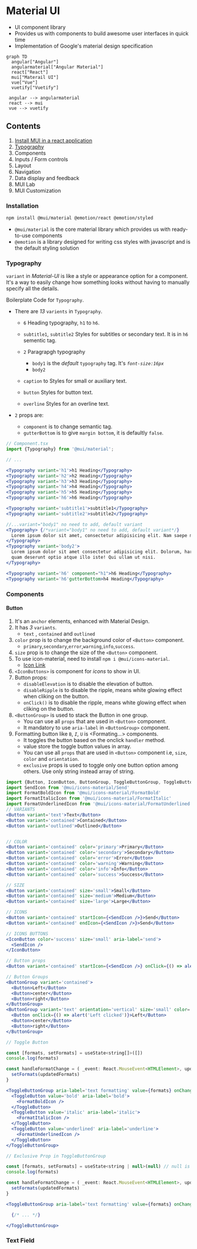 # Material UI

- Ul component library
- Provides us with components to build awesome user interfaces in quick time
- Implementation of Google's material design specification

```mermaid
graph TD
  angular["Angular"]
  angularmaterial["Angular Material"]
  react["React"]
  mui["Materail UI"] 
  vue["Vue"]
  vuetify["Vuetify"]

 angular --> angularmaterial
 react --> mui
 vue --> vuetify
```

## Contents

1. [Install MUI in a react application](#installation)
1. [Typography](#typography)
1. Components
1. Inputs / Form controls
1. Layout
1. Navigation
1. Data display and feedback
1. MUI Lab
1. MUI Customization

### Installation

```bash
npm install @mui/material @emotion/react @emotion/styled
```

- `@mui/material` is the core material library which provides us with ready-to-use components
- `@emotion` is a library designed for writing css styles with javascript and is the default styling solution

### Typography

`variant` in *Material-UI* is like a style or appearance option for a component. It's a way to easily change how something looks without having to manually specify all the details.

Boilerplate Code for `Typography`.
- There are *13* `varients` in `Typography`.
    - `6` Heading typography, `h1` to `h6`.
    - `subtitle1`, `subtitle2` Styles for subtitles or secondary text. It is in `h6` sementic tag.

    - `2` Paragrapgh typography
        - `body1` is the *default* `typography` tag. It's  *`font-size:16px`*
        - `body2`
    - `caption` to Styles for small or auxiliary text.
    - `button` Styles for button text.
    - `overline` Styles for an overline text.

- `2` props are:
    - `component` is to change semantic tag.
    - `gutterBottom` is to give `margin bottom`, it is defaultly `false`.


```jsx
// Component.tsx
import {Typography} from '@mui/material';

// ...

<Typography variant='h1'>h1 Heading</Typography>
<Typography variant='h2'>h2 Heading</Typography>
<Typography variant='h3'>h3 Heading</Typography>
<Typography variant='h4'>h4 Heading</Typography>
<Typography variant='h5'>h5 Heading</Typography>
<Typography variant='h6'>h6 Heading</Typography>

<Typography variant='subtitle1'>subtitle1</Typography>
<Typography variant='subtitle2'>subtitle2</Typography>

//...variant="body1" no need to add, default variant
<Typography> {/*variant="body1" no need to add, default variant*/}
  Lorem ipsum dolor sit amet, consectetur adipisicing elit. Nam saepe magnam
</Typography>
<Typography variant='body2'>
  Lorem ipsum dolor sit amet consectetur adipisicing elit. Dolorum, harum
  quam deserunt optio atque illo iste! Qui ullam ut nisi.
</Typography>

<Typography variant='h6' component="h1">h6 Heading</Typography>
<Typography variant='h6'gutterBottom>h4 Heading</Typography>
```

### Components

#### Button

1. It's an `anchor` elements, enhanced with Material Design.
1. It has *3* `variants`.
    - `text` , `contained` and `outlined`
1. `color` prop is to change the background color of `<Button>` component.
    - `primary`,`secondary`,`error`,`warning`,`info`,`success`.
1. `size` prop is to change the size of the `<Button>` component.
1. To use icon-material, need to install `npm i @mui/icons-material`.
    - [Icon Link](https://mui.com/material-ui/material-icons/)
1. `<IconButtons>` is component for *icons* to show in UI. 
1. Button props: 
    - `disableElevation` is to disable the elevation of button.
    - `disableRipple` is to disable the ripple, means white glowing effect when cliking on the button. 
    - `onClick()` is to disable the ripple, means white glowing effect when cliking on the button.
1. `<ButtonGroup>` is used to stack the Button in one group.
    - You can use all `props` that are used in `<Button>` component.
    - It mandatory to use `aria-label` in `<ButtonGroup>` component.
1. Formatting button like `B`, *`I`*, `U` is <Formating...> components.
    - It toggles the button based on the <ToggleButtonGroup> onclick `handler` method.
    - value store the toggle button values in array.
    - You can use all `props` that are used in `<Button>` component i.e, `size`, `color` and `orientation`.
    - `exclusive` props is used to toggle only one button option among others. Use only string instead array of string.

```jsx
import {Button, IconButton, ButtonGroup, ToggleButtonGroup, ToggleButton} from '@mui/material';
import SendIcon from '@mui/icons-material/Send'
import FormatBoldIcon from '@mui/icons-material/FormatBold'
import FormatItalicIcon from '@mui/icons-material/FormatItalic'
import FormatUnderlinedIcon from '@mui/icons-material/FormatUnderlined'
// VARIANTS 
<Button variant='text'>Text</Button>
<Button variant='contained'>Contained</Button>
<Button variant='outlined'>Outlined</Button>


// COLOR
<Button variant='contained' color='primary'>Primary</Button>
<Button variant='contained' color='secondary'>Secondary</Button>
<Button variant='contained' color='error'>Error</Button>
<Button variant='contained' color='warning'>Warning</Button>
<Button variant='contained' color='info'>Info</Button>
<Button variant='contained' color='success'>Success</Button>

// SIZE
<Button variant='contained' size='small'>Small</Button>
<Button variant='contained' size='medium'>Medium</Button>
<Button variant='contained' size='large'>Large</Button>

// ICONS
<Button variant='contained' startIcon={<SendIcon />}>Send</Button>
<Button variant='contained' endIcon={<SendIcon />}>Send</Button>

// ICONS BUTTONS
<IconButton color='success' size='small' aria-label='send'>
  <SendIcon />
</IconButton>

// Button props
<Button variant='contained' startIcon={<SendIcon />} onClick={() => alert('onclick function')}>Send</Button>

// Button Groups
<ButtonGroup variant='contained'>
  <Button>Left</Button>
  <Button>center</Button>
  <Button>right</Button>
</ButtonGroup>
<ButtonGroup variant='text' orientation='vertical' size='small' color='secondary' aria-label='alignment button group'>
  <Button onClick={() => alert('Left clicked')}>Left</Button>
  <Button>center</Button>
  <Button>right</Button>
</ButtonGroup>

// Toggle Button

const [formats, setFormats] = useState<string[]>([])
console.log(formats)

const handleFormatChange = ( _event: React.MouseEvent<HTMLElement>, updatedFormats: string[]) => {
  setFormats(updatedFormats)
}

<ToggleButtonGroup aria-label='text formatting' value={formats} onChange={handleFormatChange}>
  <ToggleButton value='bold' aria-label='bold'>
    <FormatBoldIcon />
  </ToggleButton>
  <ToggleButton value='italic' aria-label='italic'>
    <FormatItalicIcon />
  </ToggleButton>
  <ToggleButton value='underlined' aria-label='underline'>
    <FormatUnderlinedIcon />
  </ToggleButton>
</ToggleButtonGroup>

// Exclusive Prop in ToggleButtonGroup

const [formats, setFormats] = useState<string | null>(null) // null is added
console.log(formats)

const handleFormatChange = ( _event: React.MouseEvent<HTMLElement>, updatedFormats: string | null) => {
  setFormats(updatedFormats)
}

<ToggleButtonGroup aria-label='text formatting' value={formats} onChange={handleFormatChange} exclusive>

  {/* ... */}

</ToggleButtonGroup>
```

### Text Field

